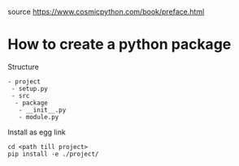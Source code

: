 source https://www.cosmicpython.com/book/preface.html




# How to create a python package

Structure

```
- project
 - setup.py
 - src
  - package
   - __init__.py
   - module.py   
```

Install as egg link
```
cd <path till project>
pip install -e ./project/
```